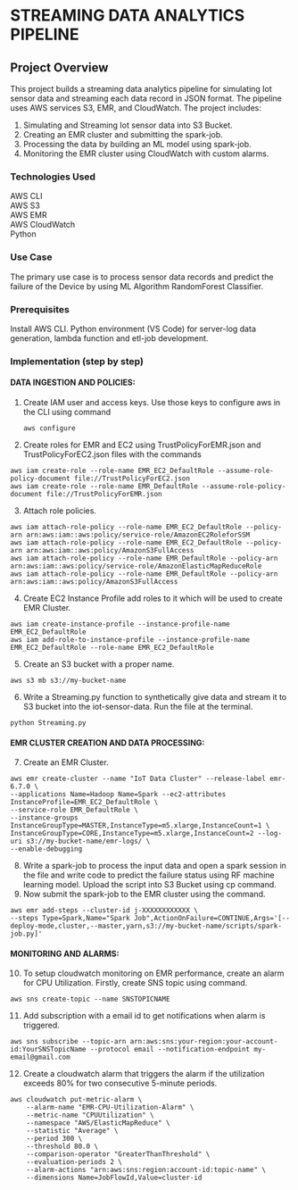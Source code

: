 # STREAMING DATA ANALYTICS PIPELINE

## Project Overview
This project builds a streaming data analytics pipeline for simulating Iot sensor data and streaming each data record in JSON format. The pipeline uses AWS services S3, EMR, and CloudWatch. The project includes: <br/>
1. Simulating and Streaming  Iot sensor data into S3 Bucket.<br/>
2. Creating an EMR cluster and submitting the spark-job.<br/>
3. Processing the data by building an ML model using spark-job.<br/>
4. Monitoring the EMR cluster using CloudWatch with custom alarms.<br/>
### Technologies Used
AWS CLI<br/>
AWS S3<br/>
AWS EMR<br/>
AWS CloudWatch<br/>
Python<br/>

### Use Case
The primary use case is to process sensor data records and predict the failure of the Device by using ML Algorithm RandomForest Classifier.

### Prerequisites
Install AWS CLI.
Python environment (VS Code) for server-log data generation, lambda function and etl-job development.

### Implementation (step by step) 
#### DATA INGESTION AND POLICIES:
1. Create IAM user and access keys. Use those keys to configure aws in the CLI using command
   ```
   aws configure
   ```
2. Create roles for EMR and EC2 using TrustPolicyForEMR.json and TrustPolicyForEC2.json files with the commands
```
aws iam create-role --role-name EMR_EC2_DefaultRole --assume-role-policy-document file://TrustPolicyForEC2.json
aws iam create-role --role-name EMR_DefaultRole --assume-role-policy-document file://TrustPolicyForEMR.json
```
3. Attach role policies.
```
aws iam attach-role-policy --role-name EMR_EC2_DefaultRole --policy-arn arn:aws:iam::aws:policy/service-role/AmazonEC2RoleforSSM
aws iam attach-role-policy --role-name EMR_EC2_DefaultRole --policy-arn arn:aws:iam::aws:policy/AmazonS3FullAccess
aws iam attach-role-policy --role-name EMR_DefaultRole --policy-arn arn:aws:iam::aws:policy/service-role/AmazonElasticMapReduceRole
aws iam attach-role-policy --role-name EMR_DefaultRole --policy-arn arn:aws:iam::aws:policy/AmazonS3FullAccess
```
4. Create EC2 Instance Profile add roles to it which will be used to create EMR Cluster.
```
aws iam create-instance-profile --instance-profile-name EMR_EC2_DefaultRole
aws iam add-role-to-instance-profile --instance-profile-name EMR_EC2_DefaultRole --role-name EMR_EC2_DefaultRole
```
5. Create an S3 bucket with a proper name.
```
aws s3 mb s3://my-bucket-name
```
6. Write a Streaming.py function to synthetically give data and stream it to S3 bucket into the iot-sensor-data. Run the file at the terminal.
```
python Streaming.py
```
#### EMR CLUSTER CREATION AND DATA PROCESSING:
7. Create an EMR Cluster.
```
aws emr create-cluster --name "IoT Data Cluster" --release-label emr-6.7.0 \
--applications Name=Hadoop Name=Spark --ec2-attributes InstanceProfile=EMR_EC2_DefaultRole \
--service-role EMR_DefaultRole \
--instance-groups InstanceGroupType=MASTER,InstanceType=m5.xlarge,InstanceCount=1 \
InstanceGroupType=CORE,InstanceType=m5.xlarge,InstanceCount=2 --log-uri s3://my-bucket-name/emr-logs/ \
--enable-debugging
```

8. Write a spark-job to process the input data and open a spark session in the file and write code to predict the failure status using RF machine learning model. Upload the script into S3 Bucket using cp command.
9. Now submit the spark-job to the EMR cluster using the command.
```
aws emr add-steps --cluster-id j-XXXXXXXXXXXX \
--steps Type=Spark,Name="Spark Job",ActionOnFailure=CONTINUE,Args='[--deploy-mode,cluster,--master,yarn,s3://my-bucket-name/scripts/spark-job.py]'
```

#### MONITORING AND ALARMS:
10. To setup cloudwatch monitoring on EMR performance, create an alarm for CPU Utilization. Firstly, create SNS topic using command.
```
aws sns create-topic --name SNSTOPICNAME
```
11. Add subscription with a email id to get notifications when alarm is triggered.
```
aws sns subscribe --topic-arn arn:aws:sns:your-region:your-account-id:YourSNSTopicName --protocol email --notification-endpoint my-email@gmail.com
```
12. Create a cloudwatch alarm that triggers the alarm if the utilization exceeds 80% for two consecutive 5-minute periods.
```
aws cloudwatch put-metric-alarm \
    --alarm-name "EMR-CPU-Utilization-Alarm" \
    --metric-name "CPUUtilization" \
    --namespace "AWS/ElasticMapReduce" \
    --statistic "Average" \
    --period 300 \
    --threshold 80.0 \
    --comparison-operator "GreaterThanThreshold" \
    --evaluation-periods 2 \
    --alarm-actions "arn:aws:sns:region:account-id:topic-name" \
    --dimensions Name=JobFlowId,Value=cluster-id
```








